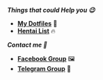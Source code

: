 
***Things that could Help you 😉***
- **[My Dotfiles](https://github.com/Hblanqueto/The-Sensuals-Dotfiles)** 📂
- **[Hentai List](https://www.youtube.com/watch?v=WQRObrOqXho)** 🔥


***Contact me 👥***
- **[Facebook Group](https://www.facebook.com/groups/3401196263237743)** 🖼
- **[Telegram Group](https://t.me/XUnixCommunity)** 📱

